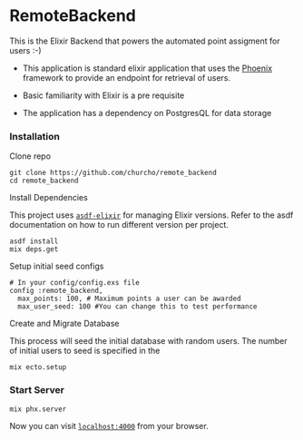 # RemoteBackend
This is the Elixir Backend that powers the automated point assigment for users :-)

- This application is standard elixir application that uses the [Phoenix](https://www.phoenixframework.org/) framework to provide an endpoint for retrieval of users.

- Basic familiarity with Elixir is a pre requisite 

- The application has a dependency on PostgresQL for data storage
  

### Installation

Clone repo
```shell
git clone https://github.com/churcho/remote_backend
cd remote_backend
```

Install Dependencies

This project uses [`asdf-elixir`](https://github.com/asdf-vm/asdf-elixir) for managing Elixir versions. Refer to the asdf documentation on how to run different version per project.

```shell
asdf install
mix deps.get
```

Setup initial seed configs
```shell
# In your config/config.exs file
config :remote_backend,
  max_points: 100, # Maximum points a user can be awarded
  max_user_seed: 100 #You can change this to test performance
```

Create and Migrate Database

This process will seed the initial database with random users.
The number of initial users to seed is specified in the 

```shell
mix ecto.setup
```

### Start Server

```shell
mix phx.server
```

Now you can visit [`localhost:4000`](http://localhost:4000) from your browser.




